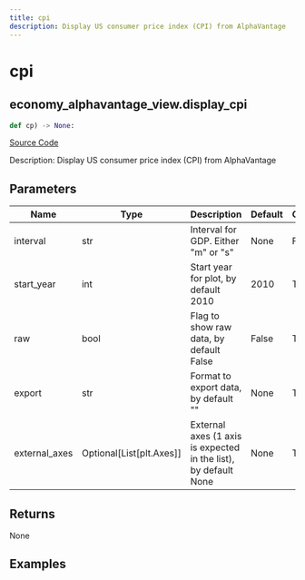 ```yaml
---
title: cpi
description: Display US consumer price index (CPI) from AlphaVantage
---
```

# cpi

## economy_alphavantage_view.display_cpi

```python
def cp) -> None:
```
[Source Code](https://github.com/OpenBB-finance/OpenBBTerminal/tree/main/openbb_terminal/decorators.py#L256)

Description: Display US consumer price index (CPI) from AlphaVantage

## Parameters

| Name | Type | Description | Default | Optional |
| ---- | ---- | ----------- | ------- | -------- |
| interval | str | Interval for GDP.  Either "m" or "s" | None | False |
| start_year | int | Start year for plot, by default 2010 | 2010 | True |
| raw | bool | Flag to show raw data, by default False | False | True |
| export | str | Format to export data, by default "" | None | True |
| external_axes | Optional[List[plt.Axes]] | External axes (1 axis is expected in the list), by default None | None | True |

## Returns

None

## Examples

